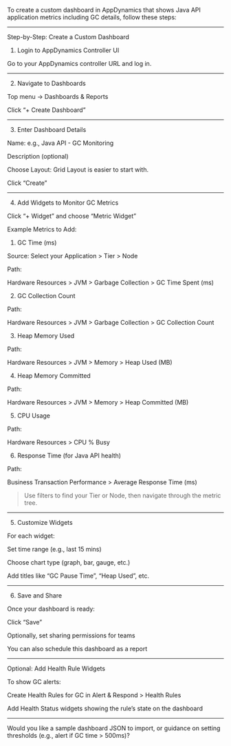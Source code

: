 To create a custom dashboard in AppDynamics that shows Java API application metrics including GC details, follow these steps:


---

Step-by-Step: Create a Custom Dashboard

1. Login to AppDynamics Controller UI

Go to your AppDynamics controller URL and log in.


---

2. Navigate to Dashboards

Top menu → Dashboards & Reports

Click “+ Create Dashboard”



---

3. Enter Dashboard Details

Name: e.g., Java API - GC Monitoring

Description (optional)

Choose Layout: Grid Layout is easier to start with.


Click “Create”


---

4. Add Widgets to Monitor GC Metrics

Click “+ Widget” and choose “Metric Widget”

Example Metrics to Add:

1. GC Time (ms)

Source: Select your Application > Tier > Node

Path:

Hardware Resources > JVM > Garbage Collection > GC Time Spent (ms)



2. GC Collection Count

Path:

Hardware Resources > JVM > Garbage Collection > GC Collection Count



3. Heap Memory Used

Path:

Hardware Resources > JVM > Memory > Heap Used (MB)



4. Heap Memory Committed

Path:

Hardware Resources > JVM > Memory > Heap Committed (MB)



5. CPU Usage

Path:

Hardware Resources > CPU % Busy



6. Response Time (for Java API health)

Path:

Business Transaction Performance > Average Response Time (ms)




> Use filters to find your Tier or Node, then navigate through the metric tree.




---

5. Customize Widgets

For each widget:

Set time range (e.g., last 15 mins)

Choose chart type (graph, bar, gauge, etc.)

Add titles like “GC Pause Time”, “Heap Used”, etc.



---

6. Save and Share

Once your dashboard is ready:

Click “Save”

Optionally, set sharing permissions for teams

You can also schedule this dashboard as a report



---

Optional: Add Health Rule Widgets

To show GC alerts:

Create Health Rules for GC in Alert & Respond > Health Rules

Add Health Status widgets showing the rule’s state on the dashboard



---

Would you like a sample dashboard JSON to import, or guidance on setting thresholds (e.g., alert if GC time > 500ms)?
